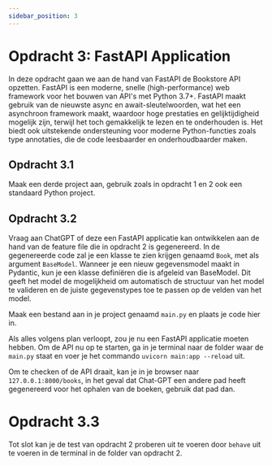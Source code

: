 ```yaml
---
sidebar_position: 3
---
```


# Opdracht 3: FastAPI Application
In deze opdracht gaan we aan de hand van FastAPI de Bookstore API opzetten. FastAPI is een moderne, snelle 
(high-performance) web framework voor het bouwen van API's met Python 3.7+.
FastAPI maakt gebruik van de nieuwste async en await-sleutelwoorden, wat het een asynchroon framework maakt, waardoor
hoge prestaties en gelijktijdigheid mogelijk zijn, terwijl het toch gemakkelijk te lezen en te onderhouden is. Het biedt
ook uitstekende ondersteuning voor moderne Python-functies zoals type annotaties, die de code leesbaarder en 
onderhoudbaarder maken.

## Opdracht 3.1
Maak een derde project aan, gebruik zoals in opdracht 1 en 2 ook een standaard Python project.

## Opdracht 3.2
Vraag aan ChatGPT of deze een FastAPI applicatie kan ontwikkelen aan de hand van de feature file die in opdracht 2 is gegenereerd.
In de gegenereerde code zal je een klasse te zien krijgen genaamd `Book`, met als argument `BaseModel`. Wanneer je een
nieuw gegevensmodel maakt in Pydantic, kun je een klasse definiëren die is afgeleid van BaseModel.
Dit geeft het model de mogelijkheid om automatisch de structuur van het model te valideren en de juiste
gegevenstypes toe te passen op de velden van het model.

Maak een bestand aan in je project genaamd `main.py` en plaats je code hier in.

Als alles volgens plan verloopt, zou je nu een FastAPI applicatie moeten hebben. Om de API nu op te starten, 
ga in je terminal naar de folder waar de `main.py` staat en voer je het commando `uvicorn main:app --reload` uit.

Om te checken of de API draait, kan je in je browser naar `127.0.0.1:8000/books`, in het geval dat Chat-GPT een andere 
pad heeft gegenereerd voor het ophalen van de boeken, gebruik dat pad dan.

# Opdracht 3.3
Tot slot kan je de test van opdracht 2 proberen uit te voeren door `behave` uit te voeren in de terminal
in de folder van opdracht 2.



